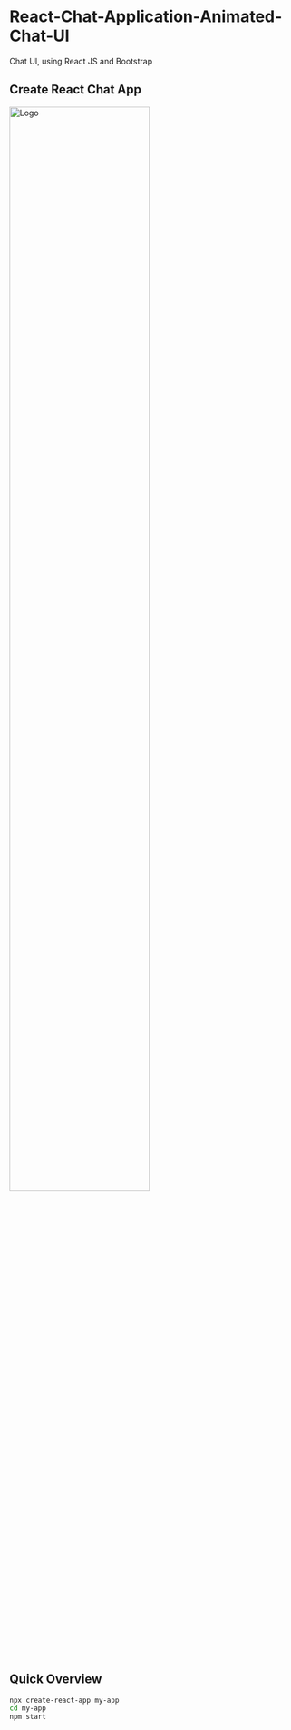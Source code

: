 # React-Chat-Application-Animated-Chat-UI
Chat UI, using React JS and Bootstrap

## Create React Chat App 

<img alt="Logo" align="center" src="https://create-react-app.dev/img/logo.svg" width="70%" />

## Quick Overview

```sh
npx create-react-app my-app
cd my-app
npm start
```
